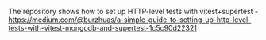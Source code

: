 The repository shows how to set up HTTP-level tests with vitest+supertest - https://medium.com/@burzhuas/a-simple-guide-to-setting-up-http-level-tests-with-vitest-mongodb-and-supertest-1c5c90d22321
